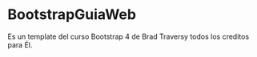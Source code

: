 # BootstrapGuiaWeb
Es un template del curso Bootstrap 4 de Brad Traversy todos los creditos para Él.
